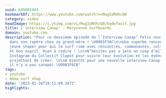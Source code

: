 ```yaml
---
uuid: 645601443
bookmarkOf: https://www.youtube.com/watch?v=MugIoMXhcQ0
category: video
headImage: https://i.ytimg.com/vi/MugIoMXhcQ0/hqdefault.jpg
title: L'interview Canap' - Maryvonne Surfboards
domain: youtube.com
description: "Pour ce deuxième épisode de l’Interview Canap’ Felix nous accueille
  dans son repère chez sa grand-mère ! \U0001F3AC\n\nUne superbe rencontre avec un
  jeune shaper pour qui le surf rime avec rencontres, communautés, culture, voyage
  et bon esprit. Rien à redire ! \n\nN’hésites pas a jeté un coup d’œil sur la page
  Instagram du Collectif Clapot pour suivre leur évolution et les évènements qu’ils
  projettent de créer. \n\nÀ bientôt pour une nouvelle interview Canap’ ! (Même si
  il n'y a pas canapé) \U0001F6CB"
tags:
- youtube
- môma surf shop
date: '2023-01-26T19:51:09.387Z'
highlights: 
---
```



